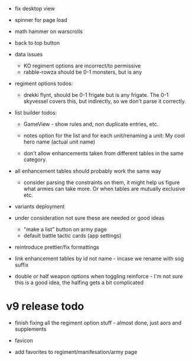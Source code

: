 * fix desktop view
* spinner for page load
* math hammer on warscrolls
* back to top button

* data issues
  * KO regiment options are incorrect/to permissive
  * rabble-rowza should be 0-1 monsters, but is any 

* regiment options todos:
  * drekki flynt, should be 0-1 frigate but is any frigate. The 0-1 skyvessel covers this, but indirectly, so we don't parse it correctly.

* list builder todos:
  * GameView - show rules and, non duplicate entries, etc.

  * notes option for the list and for each unit/renaming a unit: My cool hero name (actual unit name)
  * don't allow enhancements taken from different tables in the same category.

* all enhancement tables should probably work the same way
  * consider parsing the constraints on them, it might help us figure what armies can take more. Or when tables are mutually exclusive etc.

* variants deployment

* under consideration not sure these are needed or good ideas
  * "make a list" button on army page
  * default battle tactic cards (app settings)

* reintroduce prettier/fix formattings

* link enhancement tables by id not name - incase we rename with sog suffix

* double or half weapon options when toggling reinforce - I'm not sure this is a good idea, the halfing gets a bit complicated

# v9 release todo

* finish fixing all the regiment option stuff - almost done, just aors and supplements

* favicon

* add favorites to regiment/manifesation/army page